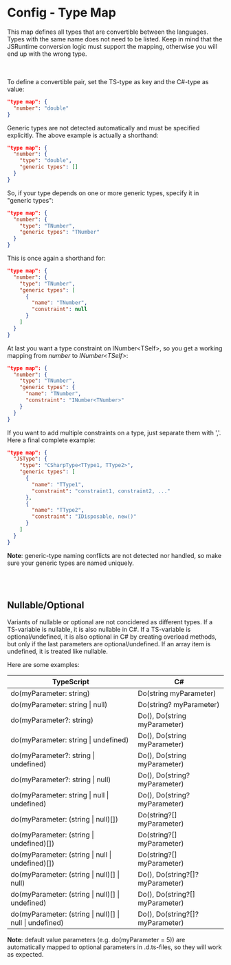 # Config - Type Map

This map defines all types that are convertible between the languages. Types with the same name does not need to be listed.
Keep in mind that the JSRuntime conversion logic must support the mapping, otherwise you will end up with the wrong type.

<br></br>
To define a convertible pair, set the TS-type as key and the C#-type as value:

```json
"type map": {
  "number": "double" 
}
```

Generic types are not detected automatically and must be specified explicitly.
The above example is actually a shorthand:

```json
"type map": {
  "number": {
    "type": "double",
    "generic types": []
  }
}
```

So, if your type depends on one or more generic types, specify it in "generic types":

```json
"type map": {
  "number": {
    "type": "TNumber",
    "generic types": "TNumber"
  }
}
```

This is once again a shorthand for:

```json
"type map": {
  "number": {
    "type": "TNumber",
    "generic types": [
      {
        "name": "TNumber",
        "constraint": null
      }
    ]
  }
}
```

At last you want a type constraint on INumber&lt;TSelf&gt;,
so you get a working mapping from *number* to *INumber&lt;TSelf&gt;*: 

```json
"type map": {
  "number": {
    "type": "TNumber",
    "generic types": {
      "name": "TNumber",
      "constraint": "INumber<TNumber>"
    }
  }
}
```

If you want to add multiple constraints on a type, just separate them with ','.  
Here a final complete example:

```json
"type map": {
  "JSType": {
    "type": "CSharpType<TType1, TType2>",
    "generic types": [
      {
        "name": "TType1",
        "constraint": "constraint1, constraint2, ..."
      },
      {
        "name": "TType2",
        "constraint": "IDisposable, new()"
      }
    ]
  }
}
```

**Note**: generic-type naming conflicts are not detected nor handled, so make sure your generic types are named uniquely.


<br></br>
## Nullable/Optional

Variants of nullable or optional are not concidered as different types.
If a TS-variable is nullable, it is also nullable in C#.
If a TS-variable is optional/undefined, it is also optional in C# by creating overload methods, but only if the last parameters are optional/undefined.
If an array item is undefined, it is treated like nullable.

Here are some examples:

| TypeScript                                               | C#                               |
| -------------------------------------------------------- | -------------------------------- |
| do(myParameter: string)                                  | Do(string myParameter)           |
| do(myParameter: string \| null)                          | Do(string? myParameter)          |
| do(myParameter?: string)                                 | Do(), Do(string myParameter)     |
| do(myParameter: string \| undefined)                     | Do(), Do(string myParameter)     |
| do(myParameter?: string \| undefined)                    | Do(), Do(string myParameter)     |
| do(myParameter?: string \| null)                         | Do(), Do(string? myParameter)    |
| do(myParameter: string \| null \| undefined)             | Do(), Do(string? myParameter)    |
| do(myParameter: (string \| null)[])                      | Do(string?[] myParameter)        |
| do(myParameter: (string \| undefined)[])                 | Do(string?[] myParameter)        |
| do(myParameter: (string \| null \| undefined)[])         | Do(string?[] myParameter)        |
| do(myParameter: (string \| null)[] \| null)              | Do(), Do(string?[]? myParameter) |
| do(myParameter: (string \| null)[] \| undefined)         | Do(), Do(string?[] myParameter)  |
| do(myParameter: (string \| null)[] \| null \| undefined) | Do(), Do(string?[]? myParameter) |

**Note**: default value parameters (e.g. do(myParameter = 5)) are automatically mapped to optional parameters in .d.ts-files, so they will work as expected.
